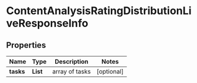 # ContentAnalysisRatingDistributionLiveResponseInfo


## Properties

| Name | Type | Description | Notes |
|------------ | ------------- | ------------- | -------------|
**tasks** | **List<ContentAnalysisRatingDistributionLiveTaskInfo>** | array of tasks |[optional]|
